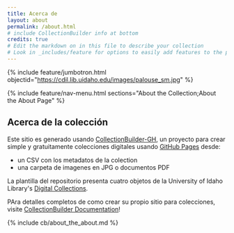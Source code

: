 ```yaml
---
title: Acerca de
layout: about
permalink: /about.html
# include CollectionBuilder info at bottom
credits: true
# Edit the markdown on in this file to describe your collection
# Look in _includes/feature for options to easily add features to the page
---
```


{% include feature/jumbotron.html objectid="https://cdil.lib.uidaho.edu/images/palouse_sm.jpg" %}

{% include feature/nav-menu.html sections="About the Collection;About the About Page" %}

## Acerca de la colección

Este sitio es generado usando [CollectionBuilder-GH](https://collectionbuilding.github.io/gh/), un proyecto para crear simple y gratuitamente colecciones digitales usando [GitHub Pages](https://pages.github.com/) desde: 

- un CSV con los metadatos de la colection
- una carpeta de imagenes en JPG o documentos PDF

La plantilla del repositorio presenta cuatro objetos de la University of Idaho Library's [Digital Collections](https://www.lib.uidaho.edu/digital). 

PAra detalles completos de como crear su propio sitio para colecciones, visite [CollectionBuilder Documentation](https://collectionbuilder.github.io/cb-docs/)!

<!-- IMPORTANT!!! DELETE this comment and the include below when you are finished editing this page for your collection. The include below introduces about page features. They will show up on your collection's about page until you delete it.  -->
{% include cb/about_the_about.md %} 
